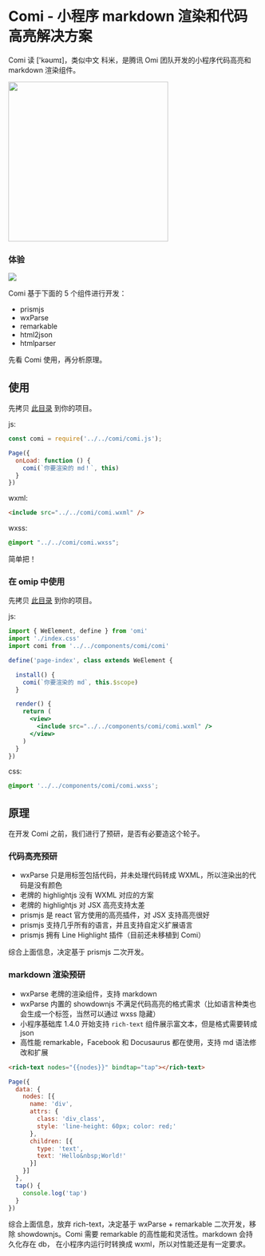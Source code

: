 # Comi - 小程序 markdown 渲染和代码高亮解决方案

Comi 读 ['kəʊmɪ]，类似中文 科米，是腾讯 Omi 团队开发的小程序代码高亮和 markdown 渲染组件。

<img src="https://github.com/Tencent/omi/raw/master/assets/comi.jpg" width="320">

### 体验

![](https://github.com/Tencent/omi/raw/master/assets/omi-cloud.jpg)

Comi 基于下面的 5 个组件进行开发：

* prismjs
* wxParse
* remarkable
* html2json
* htmlparser

先看 Comi 使用，再分析原理。

## 使用

先拷贝 [此目录](https://github.com/Tencent/omi/tree/master/packages/comi/mp/comi) 到你的项目。

js:

```js
const comi = require('../../comi/comi.js');

Page({
  onLoad: function () {
    comi(`你要渲染的 md！`, this)
  }
})
```

wxml:

```html
<include src="../../comi/comi.wxml" />
```

wxss:

```css
@import "../../comi/comi.wxss";
```

简单把！

### 在 omip 中使用

先拷贝 [此目录](https://github.com/Tencent/omi/tree/master/packages/comi/omip/src/components/comi) 到你的项目。

js:

```jsx
import { WeElement, define } from 'omi'
import './index.css'
import comi from '../../components/comi/comi'

define('page-index', class extends WeElement {

  install() {
    comi(`你要渲染的 md`, this.$scope)
  }

  render() {
    return (
      <view>
        <include src="../../components/comi/comi.wxml" />
      </view>
    )
  }
})
```

css:

```css
@import '../../components/comi/comi.wxss';
```

## 原理

在开发 Comi 之前，我们进行了预研，是否有必要造这个轮子。

### 代码高亮预研

* wxParse 只是用标签包括代码，并未处理代码转成 WXML，所以渲染出的代码是没有颜色
* 老牌的 highlightjs 没有 WXML 对应的方案
* 老牌的 highlightjs 对 JSX 高亮支持太差
* prismjs 是 react 官方使用的高亮插件，对 JSX 支持高亮很好
* prismjs 支持几乎所有的语言，并且支持自定义扩展语言
* prismjs 拥有 Line Highlight 插件（目前还未移植到 Comi）

综合上面信息，决定基于 prismjs 二次开发。

### markdown 渲染预研

* wxParse 老牌的渲染组件，支持 markdown
* wxParse 内置的 showdownjs 不满足代码高亮的格式需求（比如语言种类也会生成一个标签，当然可以通过 wxss 隐藏）
* 小程序基础库 1.4.0 开始支持 `rich-text` 组件展示富文本，但是格式需要转成 json
* 高性能 remarkable，Facebook 和 Docusaurus 都在使用，支持 md 语法修改和扩展

```html
<rich-text nodes="{{nodes}}" bindtap="tap"></rich-text>
```

```js
Page({
  data: {
    nodes: [{
      name: 'div',
      attrs: {
        class: 'div_class',
        style: 'line-height: 60px; color: red;'
      },
      children: [{
        type: 'text',
        text: 'Hello&nbsp;World!'
      }]
    }]
  },
  tap() {
    console.log('tap')
  }
})
```

综合上面信息，放弃 rich-text，决定基于 wxParse + remarkable 二次开发，移除 showdownjs。Comi 需要 remarkable 的高性能和灵活性。markdown 会持久化存在 db， 在小程序内运行时转换成 wxml，所以对性能还是有一定要求。



